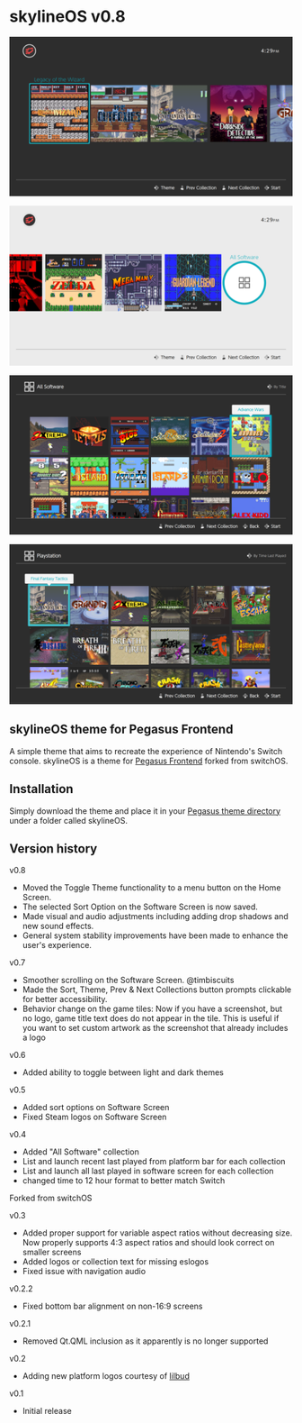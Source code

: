 # skylineOS v0.8

![skylineOS Pegasus theme](assets/images/screenshot_bar_start.png)

![skylineOS Pegasus theme](assets/images/screenshot_bar_end.png)

![skylineOS Pegasus theme](assets/images/screenshot_allsoft.png)

![skylineOS Pegasus theme](assets/images/screenshot_allsoft_ps1.png)

## skylineOS theme for Pegasus Frontend

A simple theme that aims to recreate the experience of Nintendo's Switch console. skylineOS is a theme for [Pegasus Frontend](http://pegasus-frontend.org/) forked from switchOS.

## Installation

Simply download the theme and place it in your [Pegasus theme directory](http://pegasus-frontend.org/docs/user-guide/installing-themes/) under a folder called skylineOS.

## Version history

v0.8

- Moved the Toggle Theme functionality to a menu button on the Home Screen.
- The selected Sort Option on the Software Screen is now saved.
- Made visual and audio adjustments including adding drop shadows and new sound effects.
- General system stability improvements have been made to enhance the user's experience.

v0.7

- Smoother scrolling on the Software Screen. @timbiscuits
- Made the Sort, Theme, Prev & Next Collections button prompts clickable for better accessibility.
- Behavior change on the game tiles: Now if you have a screenshot, but no logo, game title text does do not appear in the tile. This is useful if you want to set custom artwork as the screenshot that already includes a logo

v0.6

- Added ability to toggle between light and dark themes

v0.5

- Added sort options on Software Screen
- Fixed Steam logos on Software Screen

v0.4

- Added "All Software" collection
- List and launch recent last played from platform bar for each collection
- List and launch all last played in software screen for each collection
- changed time to 12 hour format to better match Switch

Forked from switchOS

v0.3

- Added proper support for variable aspect ratios without decreasing size. Now properly supports 4:3 aspect ratios and should look correct on smaller screens
- Added logos or collection text for missing eslogos
- Fixed issue with navigation audio

v0.2.2

- Fixed bottom bar alignment on non-16:9 screens

v0.2.1

- Removed Qt.QML inclusion as it apparently is no longer supported

v0.2

- Adding new platform logos courtesy of [lilbud](https://github.com/lilbud/es-theme-switch)

v0.1

- Initial release
